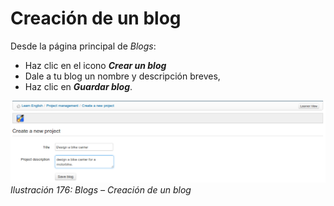 # Creación de un blog

Desde la página principal de _Blogs_:

* Haz clic en el icono _**Crear un blog**_
* Dale a tu blog un nombre y descripción breves,
* Haz clic en _**Guardar blog**_.

![](../../.gitbook/assets/images238%20%284%29.png)_Ilustración 176: Blogs – Creación de un blog_

